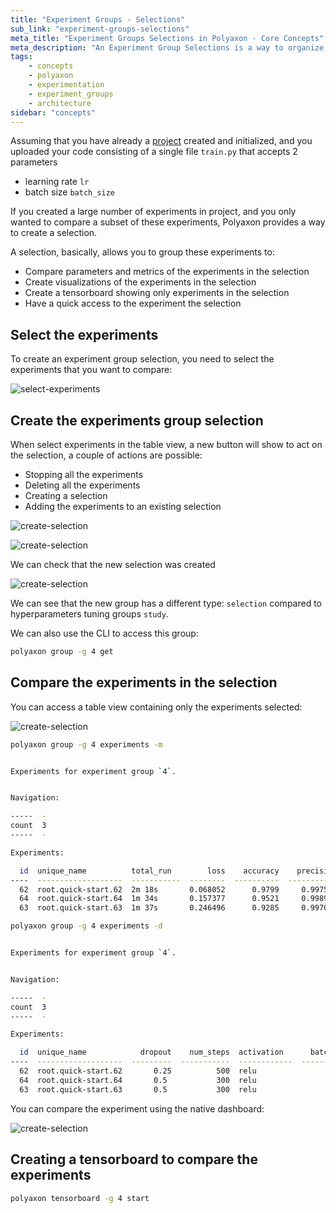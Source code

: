 ```yaml
---
title: "Experiment Groups - Selections"
sub_link: "experiment-groups-selections"
meta_title: "Experiment Groups Selections in Polyaxon - Core Concepts"
meta_description: "An Experiment Group Selections is a way to organize and compare your experiments."
tags:
    - concepts
    - polyaxon
    - experimentation
    - experiment_groups
    - architecture
sidebar: "concepts"
---
```

Assuming that you have already a [project](/concepts/projects/) created and initialized,
and you uploaded your code consisting of a single file `train.py` that accepts 2 parameters

  * learning rate `lr`
  * batch size `batch_size`

If you created a large number of experiments in project, and you only wanted to compare a subset of these experiments, 
Polyaxon provides a way to create a selection. 

A selection, basically, allows you to group these experiments to:
 * Compare parameters and metrics of the experiments in the selection
 * Create visualizations of the experiments in the selection
 * Create a tensorboard showing only experiments in the selection
 * Have a quick access to the experiment the selection

## Select the experiments

To create an experiment group selection, you need to select the experiments that you want to compare:

![select-experiments](../../content/images/concepts/selection/select-experiments.png)

## Create the experiments group selection

When select experiments in the table view, a new button will show to act on the selection, a couple of actions are possible:

 * Stopping all the experiments
 * Deleting all the experiments
 * Creating a selection
 * Adding the experiments to an existing selection
 

![create-selection](../../content/images/concepts/selection/create-selection.png)

![create-selection](../../content/images/concepts/selection/create-selection2.png)

We can check that the new selection was created

![create-selection](../../content/images/concepts/selection/check-selection.png)

We can see that the new group has a different type: `selection` compared to hyperparameters tuning groups `study`.

We can also use the CLI to access this group:

```bash
polyaxon group -g 4 get
```

## Compare the experiments in the selection

You can access a table view containing only the experiments selected:

![create-selection](../../content/images/concepts/selection/check-selection-experiments.png)

```bash
polyaxon group -g 4 experiments -m


Experiments for experiment group `4`.


Navigation:

-----  -
count  3
-----  -

Experiments:

  id  unique_name          total_run        loss    accuracy    precision
----  -------------------  -----------  --------  ----------  -----------
  62  root.quick-start.62  2m 18s       0.068052      0.9799     0.997565
  64  root.quick-start.64  1m 34s       0.157377      0.9521     0.998999
  63  root.quick-start.63  1m 37s       0.246496      0.9285     0.997004
```


```bash
polyaxon group -g 4 experiments -d


Experiments for experiment group `4`.


Navigation:

-----  -
count  3
-----  -

Experiments:

  id  unique_name            dropout    num_steps  activation      batch_size    num_epochs    learning_rate
----  -------------------  ---------  -----------  ------------  ------------  ------------  ---------------
  62  root.quick-start.62       0.25          500  relu                   128             1           0.001
  64  root.quick-start.64       0.5           300  relu                    64             1           0.0002
  63  root.quick-start.63       0.5           300  relu                    64             1           0.0001
```

You can compare the experiment using the native dashboard:

![create-selection](../../content/images/concepts/selection/check-selection-metrics.png)

## Creating a tensorboard to compare the experiments

```bash
polyaxon tensorboard -g 4 start
```
